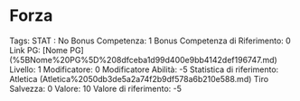 # Forza

Tags: STAT
: No
Bonus Competenza: 1
Bonus Competenza di Riferimento: 0
Link PG: [Nome PG] (%5BNome%20PG%5D%208dfceba1d99d400e9bb4142def196747.md)
Livello: 1
Modificatore: 0
Modificatore  Abilità: -5
Statistica di riferimento: Atletica (Atletica%2050db3de5a2a74f2b9df578a6b210e588.md)
Tiro Salvezza: 0
Valore: 10
Valore di riferimento: -5